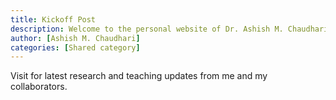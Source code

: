 ```yaml
---
title: Kickoff Post
description: Welcome to the personal website of Dr. Ashish M. Chaudhari! Visit for latest research and teaching updates.
author: [Ashish M. Chaudhari]
categories: [Shared category]
---
```


Visit for latest research and teaching updates from me and my collaborators.